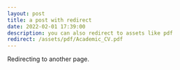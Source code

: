 ```yaml
---
layout: post
title: a post with redirect
date: 2022-02-01 17:39:00
description: you can also redirect to assets like pdf
redirect: /assets/pdf/Academic_CV.pdf
---
```


Redirecting to another page.
